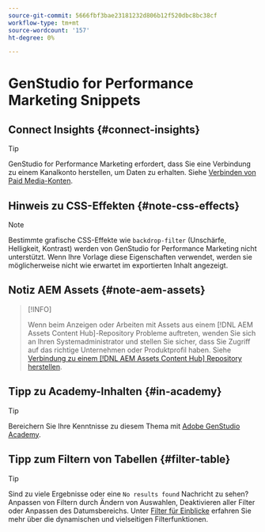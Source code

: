 ```yaml
---
source-git-commit: 5666fbf3bae23181232d806b12f520dbc8bc38cf
workflow-type: tm+mt
source-wordcount: '157'
ht-degree: 0%

---
```

# GenStudio for Performance Marketing Snippets

## Connect Insights {#connect-insights}

>[!TIP]
>
>GenStudio for Performance Marketing erfordert, dass Sie eine Verbindung zu einem Kanalkonto herstellen, um Daten zu erhalten. Siehe [Verbinden von Paid Media-Konten](/help/user-guide/connectors/connect-channel.md).

## Hinweis zu CSS-Effekten {#note-css-effects}

>[!NOTE]
>
>Bestimmte grafische CSS-Effekte wie `backdrop-filter` (Unschärfe, Helligkeit, Kontrast) werden von GenStudio for Performance Marketing nicht unterstützt. Wenn Ihre Vorlage diese Eigenschaften verwendet, werden sie möglicherweise nicht wie erwartet im exportierten Inhalt angezeigt.

## Notiz AEM Assets {#note-aem-assets}

>[!INFO]
>
>Wenn beim Anzeigen oder Arbeiten mit Assets aus einem [!DNL AEM Assets Content Hub]-Repository Probleme auftreten, wenden Sie sich an Ihren Systemadministrator und stellen Sie sicher, dass Sie Zugriff auf das richtige Unternehmen oder Produktprofil haben. Siehe [Verbindung zu einem [!DNL AEM Assets Content Hub] Repository herstellen](/help/user-guide/content/connect-aem-repo.md).

## Tipp zu Academy-Inhalten {#in-academy}

>[!TIP]
>
>Bereichern Sie Ihre Kenntnisse zu diesem Thema mit [Adobe GenStudio Academy](https://learningmanager.adobe.com/genstudioacademy).

## Tipp zum Filtern von Tabellen {#filter-table}

>[!TIP]
>
>Sind zu viele Ergebnisse oder eine `No results found` Nachricht zu sehen? Anpassen von Filtern durch Ändern von Auswahlen, Deaktivieren aller Filter oder Anpassen des Datumsbereichs. Unter [Filter für Einblicke](/help/user-guide/insights/filter-views.md) erfahren Sie mehr über die dynamischen und vielseitigen Filterfunktionen.
